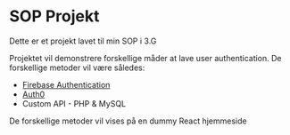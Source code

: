# SOP Projekt

Dette er et projekt lavet til min SOP i 3.G

Projektet vil demonstrere forskellige måder at lave user authentication.
De forskellige metoder vil være således:
- [Firebase Authentication](https://firebase.google.com)
- [Auth0](https://auth0.com)
- Custom API - PHP & MySQL

De forskellige metoder vil vises på en dummy React hjemmeside